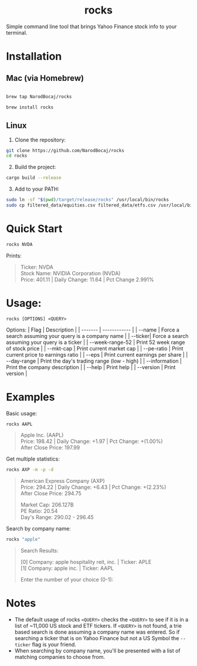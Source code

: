 # <center>rocks</center>
Simple command line tool that brings Yahoo Finance stock info to your terminal. 

# Installation

## Mac (via Homebrew)
```bash

brew tap NarodBocaj/rocks
```
```bash
brew install rocks
```

## Linux
1. Clone the repository:
```bash
git clone https://github.com/NarodBocaj/rocks
cd rocks
```

2. Build the project:
```bash
cargo build --release
```

3. Add to your PATH:
```bash
sudo ln -sf "$(pwd)/target/release/rocks" /usr/local/bin/rocks
sudo cp filtered_data/equities.csv filtered_data/etfs.csv /usr/local/bin/
```

# Quick Start
```bash
rocks NVDA
```  

Prints:   

>Ticker: NVDA  
>Stock Name: NVIDIA Corporation (NVDA)  
>Price: 401.11 | Daily Change: 11.64 | Pct Change 2.991%  

# Usage:
  
```rocks [OPTIONS] <QUERY>```

Options:
| Flag    |  Description |
| ------- | ------------ |
| --name  | Force a search assuming your query is a company name |
| --ticker| Force a search assuming your query is a ticker |
| --week-range-52     | Print 52 week range of stock price |
| --mkt-cap           | Print current market cap |
| --pe-ratio          | Print current price to earnings ratio |
| --eps               | Print current earnings per share |
| --day-range         | Print the day's trading range (low - high) |
| --information       | Print the company description |
| --help              | Print help |
| --version           | Print version |

# Examples

Basic usage:
```bash
rocks AAPL
```

> Apple Inc. (AAPL)  
> Price: 198.42  | Daily Change: +1.97  | Pct Change: +(1.00%)  
> After Close Price: 197.99

Get multiple statistics:
```bash
rocks AXP -m -p -d
```

> American Express Company (AXP)  
> Price: 294.22  | Daily Change: +6.43  | Pct Change: +(2.23%)  
> After Close Price: 294.75  
>   
> Market Cap: 206.127B  
> PE Ratio: 20.54  
> Day's Range: 290.02 - 296.45  

Search by company name:
```bash
rocks "apple"
```

>Search Results:    
>  
> [0]  Company: apple hospitality reit, inc.             | Ticker: APLE  
> [1]  Company: apple inc.                               | Ticker: AAPL  
>   
> Enter the number of your choice (0-1):  

# Notes
* The default usage of rocks ```<QUERY>``` checks the ```<QUERY>``` to see if it is in a list of ~11,000 US stock and ETF tickers. If ```<QUERY>``` is not found, a trie based search is done assuming a company name was entered. So if searching a ticker that is on Yahoo Finance but not a US Symbol the ```--ticker``` flag is your friend.
* When searching by company name, you'll be presented with a list of matching companies to choose from.